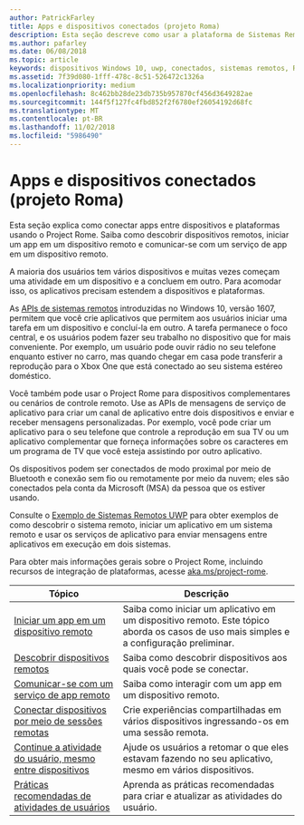 ```yaml
---
author: PatrickFarley
title: Apps e dispositivos conectados (projeto Roma)
description: Esta seção descreve como usar a plataforma de Sistemas Remotos para descobrir dispositivos remotos, iniciar um app em um dispositivo remoto e comunicar-se com um serviço de app em um dispositivo remoto.
ms.author: pafarley
ms.date: 06/08/2018
ms.topic: article
keywords: dispositivos Windows 10, uwp, conectados, sistemas remotos, Roma, projeto Roma
ms.assetid: 7f39d080-1fff-478c-8c51-526472c1326a
ms.localizationpriority: medium
ms.openlocfilehash: 8c462bb28de23db735b957870cf456d3649282ae
ms.sourcegitcommit: 144f5f127fc4fbd852f2f6780ef26054192d68fc
ms.translationtype: MT
ms.contentlocale: pt-BR
ms.lasthandoff: 11/02/2018
ms.locfileid: "5986490"
---
```

# <a name="connected-apps-and-devices-project-rome"></a>Apps e dispositivos conectados (projeto Roma)

Esta seção explica como conectar apps entre dispositivos e plataformas usando o Project Rome. Saiba como descobrir dispositivos remotos, iniciar um app em um dispositivo remoto e comunicar-se com um serviço de app em um dispositivo remoto.

A maioria dos usuários tem vários dispositivos e muitas vezes começam uma atividade em um dispositivo e a concluem em outro. Para acomodar isso, os aplicativos precisam estendem a dispositivos e plataformas.

As [APIs de sistemas remotos](https://msdn.microsoft.com/library/windows/apps/Windows.System.RemoteSystems) introduzidas no Windows 10, versão 1607, permitem que você crie aplicativos que permitem aos usuários iniciar uma tarefa em um dispositivo e concluí-la em outro. A tarefa permanece o foco central, e os usuários podem fazer seu trabalho no dispositivo que for mais conveniente. Por exemplo, um usuário pode ouvir rádio no seu telefone enquanto estiver no carro, mas quando chegar em casa pode transferir a reprodução para o Xbox One que está conectado ao seu sistema estéreo doméstico.

Você também pode usar o Project Rome para dispositivos complementares ou cenários de controle remoto. Use as APIs de mensagens de serviço de aplicativo para criar um canal de aplicativo entre dois dispositivos e enviar e receber mensagens personalizadas. Por exemplo, você pode criar um aplicativo para o seu telefone que controle a reprodução em sua TV ou um aplicativo complementar que forneça informações sobre os caracteres em um programa de TV que você esteja assistindo por outro aplicativo.  

Os dispositivos podem ser conectados de modo proximal por meio de Bluetooth e conexão sem fio ou remotamente por meio da nuvem; eles são conectados pela conta da Microsoft (MSA) da pessoa que os estiver usando.

Consulte o [Exemplo de Sistemas Remotos UWP](https://github.com/Microsoft/Windows-universal-samples/tree/dev/Samples/RemoteSystems ) para obter exemplos de como descobrir o sistema remoto, iniciar um aplicativo em um sistema remoto e usar os serviços de aplicativo para enviar mensagens entre aplicativos em execução em dois sistemas.

Para obter mais informações gerais sobre o Project Rome, incluindo recursos de integração de plataformas, acesse [aka.ms/project-rome](https://aka.ms/project-rome).

| Tópico | Descrição |
|-------|-------------|
| [Iniciar um app em um dispositivo remoto](launch-a-remote-app.md) | Saiba como iniciar um aplicativo em um dispositivo remoto. Este tópico aborda os casos de uso mais simples e a configuração preliminar.  |
| [Descobrir dispositivos remotos](discover-remote-devices.md)  | Saiba como descobrir dispositivos aos quais você pode se conectar. |
| [Comunicar-se com um serviço de app remoto](communicate-with-a-remote-app-service.md) | Saiba como interagir com um app em um dispositivo remoto. |
| [Conectar dispositivos por meio de sessões remotas](remote-sessions.md) | Crie experiências compartilhadas em vários dispositivos ingressando-os em uma sessão remota. |
| [Continue a atividade do usuário, mesmo entre dispositivos](useractivities.md)| Ajude os usuários a retomar o que eles estavam fazendo no seu aplicativo, mesmo em vários dispositivos.|
| [Práticas recomendadas de atividades de usuários](useractivities-best-practices.md)| Aprenda as práticas recomendadas para criar e atualizar as atividades do usuário.|
